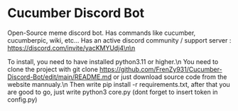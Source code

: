# Cucumber Discord Bot
Open-Source meme discord bot.
Has commands like cucumber, cucumberpic, wiki, etc...
Has an active discord community / support server : https://discord.com/invite/yacKMYUdj4\n\n


To install, you need to have installed python3.11 or higher.\n
You need to clone the project with git clone https://github.com/FrenZy931/Cucumber-Discord-Bot/edit/main/README.md or just download source code from the website mannualy.\n
Then write pip install -r requirements.txt, after that you are good to go, just write python3 core.py (dont forget to insert token in config.py)
